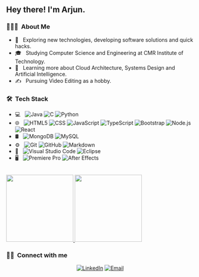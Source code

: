 
<h2> Hey there! I'm Arjun.</h2>

<h3> 👨🏻‍💻 &nbsp;About Me </h3>

- 🤔 &nbsp; Exploring new technologies, developing software solutions and quick hacks.
- 🎓 &nbsp; Studying Computer Science and Engineering at CMR Institute of Technology.
- 🌱 &nbsp; Learning more about Cloud Architecture, Systems Design and Artificial Intelligence.
- ✍️ &nbsp; Pursuing Video Editing as a hobby.

<h3> 🛠 &nbsp;Tech Stack</h3>

- 💻 &nbsp;
  ![Java](https://img.shields.io/badge/-Java-333333?style=flat&logo=Java&logoColor=007396)
  ![C](https://img.shields.io/badge/-C-333333?style=flat&logo=C&logoColor=00599C)
  ![Python](https://img.shields.io/badge/-Python-333333?style=flat&logo=python)
- 🌐 &nbsp;
  ![HTML5](https://img.shields.io/badge/-HTML5-333333?style=flat&logo=HTML5)
  ![CSS](https://img.shields.io/badge/-CSS-333333?style=flat&logo=CSS3&logoColor=1572B6)
  ![JavaScript](https://img.shields.io/badge/-JavaScript-333333?style=flat&logo=javascript)
  ![TypeScript](https://img.shields.io/badge/-Typescript-333333?style=flat&logo=typescript&logoColor=163L7C)
  ![Bootstrap](https://img.shields.io/badge/-Bootstrap-333333?style=flat&logo=bootstrap&logoColor=563D7C)
  ![Node.js](https://img.shields.io/badge/-Node.js-333333?style=flat&logo=node.js)
  ![React](https://img.shields.io/badge/-React-333333?style=flat&logo=react)
- 🛢 &nbsp;
  ![MongoDB](https://img.shields.io/badge/-MongoDB-333333?style=flat&logo=mongodb)
  ![MySQL](https://img.shields.io/badge/-MySQL-333333?style=flat&logo=mysql)
- ⚙️ &nbsp;
  ![Git](https://img.shields.io/badge/-Git-333333?style=flat&logo=git)
  ![GitHub](https://img.shields.io/badge/-GitHub-333333?style=flat&logo=github)
  ![Markdown](https://img.shields.io/badge/-Markdown-333333?style=flat&logo=markdown)
- 🔧 &nbsp;
  ![Visual Studio Code](https://img.shields.io/badge/-Visual%20Studio%20Code-333333?style=flat&logo=visual-studio-code&logoColor=007ACC)
  ![Eclipse](https://img.shields.io/badge/-Eclipse-333333?style=flat&logo=eclipse-ide&logoColor=2C2255)
- 🖥 &nbsp;
  ![Premiere Pro](https://img.shields.io/badge/-Premiere%20Pro-333333?style=flat&logo=adobe-premiere-pro)
  ![After Effects](https://img.shields.io/badge/-After%20Effects-333333?style=flat&logo=adobe-after-effects)

<br/>

<a href="https://github.com/arjun-khanduri">
  <img height="180em" src="https://github-readme-stats.vercel.app/api?username=arjun-khanduri&theme=tokyonight&show_icons=true" />
  <img height="180em" src="https://github-readme-stats.vercel.app/api/top-langs/?username=arjun-khanduri&theme=tokyonight&layout=compact" />
</a>

<br/>

<h3> 🤝🏻 &nbsp;Connect with me </h3>

<p align="center">
<a href="https://www.linkedin.com/in/arjun-khanduri-b16866130/"><img alt="LinkedIn" src="https://img.shields.io/badge/LinkedIn-Arjun%20Khanduri-blue?style=flat-square&logo=linkedin"></a>
<a href="mailto:arjun99.khanduri@gmail.com"><img alt="Email" src="https://img.shields.io/badge/Email-arjun99.khanduri@gmail.com-blue?style=flat-square&logo=gmail"></a>
</p>
